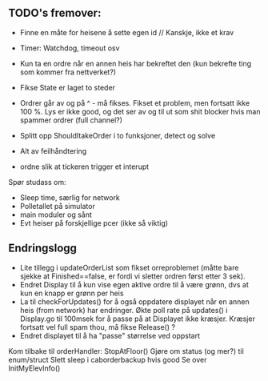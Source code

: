 ## TODO's fremover:

- Finne en måte for heisene å sette egen id // Kanskje, ikke et krav
- Timer: Watchdog, timeout osv
- Kun ta en ordre når en annen heis har bekreftet den (kun bekrefte ting som kommer fra nettverket?)


- Fikse State er laget to steder
- Ordrer går av og på ^ - må fikses. Fikset et problem, men fortsatt ikke 100 %. Lys er ikke good, og det ser av og til ut som shit blocker hvis man spammer ordrer (full channel?)
- Splitt opp ShouldItakeOrder i to funksjoner, detect og solve

- Alt av feilhåndtering

- ordne slik at tickeren trigger et interupt

Spør studass om:
- Sleep time, særlig for network
- Polletallet på simulator
- main moduler og sånt
- Evt heiser på forskjellige pcer (ikke så viktig)



## Endringslogg
- Lite tillegg i updateOrderList som fikset orreproblemet (måtte bare sjekke at Finished==false, er fordi vi sletter ordren først etter 3 sek).
- Endret Display til å kun vise egen aktive ordre til å være grønn, dvs at kun en knapp er grønn per heis
- La til checkForUpdates() for å også oppdatere displayet når en annen heis (from network) har endringer. Økte poll rate på updates() i Display.go til 100msek for å passe på at Displayet ikke kræsjer. Kræsjer fortsatt vel full spam thou, må fikse Release() ?
- Endret displayet til å ha "passe" størrelse ved oppstart 



Kom tilbake til orderHandler: StopAtFloor()
Gjøre om status (og mer?) til enum/struct
Slett sleep i caborderbackup hvis good
Se over InitMyElevInfo()